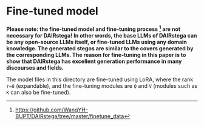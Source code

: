 # Fine-tuned model

**Please note: the fine-tuned model and fine-tuning process [^1] are not necessary for DAIRstega! In other words, the base LLMs of DAIRstega can be any open-source LLMs itself, or fine-tuned LLMs using any domain knowledge. The generated stegos are similar to the covers generated by the corresponding LLMs. The reason for fine-tuning in this paper is to show that DAIRstega has excellent generation performance in many discourses and fields.**
[^1]: https://github.com/WangYH-BUPT/DAIRstega/tree/master/finetune_data

The model files in this directory are fine-tuned using LoRA, where the rank `r=8` (expandable), and the fine-tuning modules are `Q` and `V` (modules such as `K` can also be fine-tuned).
